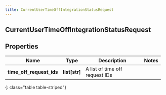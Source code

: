 ```yaml
---
title: CurrentUserTimeOffIntegrationStatusRequest
---
```

## CurrentUserTimeOffIntegrationStatusRequest

## Properties

|Name | Type | Description | Notes|
|------------ | ------------- | ------------- | -------------|
| **time_off_request_ids** | **list[str]** | A list of time off request IDs | |
{: class="table table-striped"}


